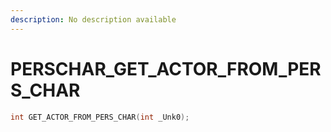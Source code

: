 ```yaml
---
description: No description available 
---
```


# PERSCHAR\_GET_ACTOR_FROM_PERS_CHAR

```cpp
int GET_ACTOR_FROM_PERS_CHAR(int _Unk0);
```